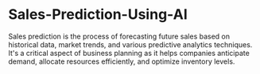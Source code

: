 # Sales-Prediction-Using-AI
Sales prediction is the process of forecasting future sales based on historical data, market trends, and various predictive analytics techniques. It's a critical aspect of business planning as it helps companies anticipate demand, allocate resources efficiently, and optimize inventory levels.
